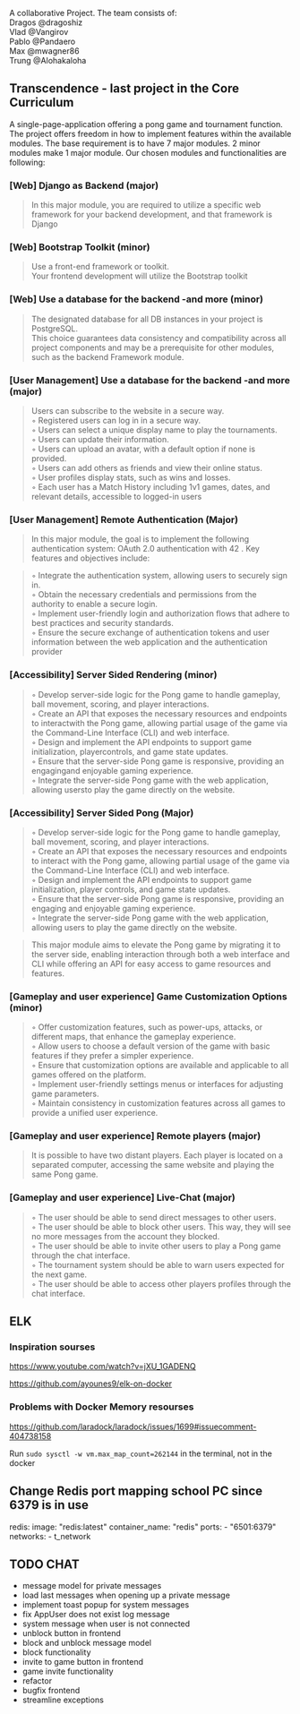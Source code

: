 A collaborative Project. The team consists of:\
Dragos @dragoshiz\
Vlad @Vangirov\
Pablo @Pandaero\
Max @mwagner86\
Trung @Alohakaloha

<h2> Transcendence - last project in the Core Curriculum</h2>
A single-page-application offering a pong game and tournament function.
The project offers freedom in how to implement features within the available modules.
The base requirement is to have 7 major modules. 2 minor modules make 1 major module.
Our chosen modules and functionalities are following:


<h3>[Web] Django as Backend (major) </h3>


> In this major module, you are required to utilize a specific web framework for your
> backend development, and that framework is Django

<h3>[Web] Bootstrap Toolkit (minor)</h3>

>Use a front-end framework or toolkit.\
>Your frontend development will utilize the Bootstrap toolkit

<h3>[Web] Use a database for the backend -and more (minor) </h3>

>The designated database for all DB instances in your project is PostgreSQL.\
>This choice guarantees data consistency and compatibility across all project components and may be a prerequisite for other modules, such as the backend Framework module.

<h3>[User Management] Use a database for the backend -and more (major) </h3>

>Users can subscribe to the website in a secure way.\
>◦ Registered users can log in in a secure way.\
>◦ Users can select a unique display name to play the tournaments.\
>◦ Users can update their information.\
>◦ Users can upload an avatar, with a default option if none is provided.\
>◦ Users can add others as friends and view their online status.\
>◦ User profiles display stats, such as wins and losses.\
>◦ Each user has a Match History including 1v1 games, dates, and relevant
>details, accessible to logged-in users


<h3>[User Management] Remote Authentication (Major) </h3>

>In this major module, the goal is to implement the following authentication system:
>OAuth 2.0 authentication with 42 . Key features and objectives include:

>◦ Integrate the authentication system, allowing users to securely sign in.\
>◦ Obtain the necessary credentials and permissions from the authority to enable a secure login.\
>◦ Implement user-friendly login and authorization flows that adhere to best practices and security standards.\
>◦ Ensure the secure exchange of authentication tokens and user information between the web application and the authentication provider


<h3>[Accessibility] Server Sided Rendering (minor) </h3>

>◦ Develop server-side logic for the Pong game to handle gameplay, ball movement, scoring, and player interactions.\
>◦ Create an API that exposes the necessary resources and endpoints to interactwith the Pong game, allowing partial usage of the game via the Command-Line
>Interface (CLI) and web interface.\
>◦ Design and implement the API endpoints to support game initialization, playercontrols, and game state updates.\
>◦ Ensure that the server-side Pong game is responsive, providing an engagingand enjoyable gaming experience.\
>◦ Integrate the server-side Pong game with the web application, allowing usersto play the game directly on the website.

<h3>[Accessibility] Server Sided Pong (Major) </h3>


>◦ Develop server-side logic for the Pong game to handle gameplay, ball movement, scoring, and player interactions.\
>◦ Create an API that exposes the necessary resources and endpoints to interact with the Pong game, allowing partial usage of the game via the Command-Line Interface (CLI) and web interface.\
>◦ Design and implement the API endpoints to support game initialization, player controls, and game state updates.\
>◦ Ensure that the server-side Pong game is responsive, providing an engaging and enjoyable gaming experience.\
>◦ Integrate the server-side Pong game with the web application, allowing users to play the game directly on the website.


>This major module aims to elevate the Pong game by migrating it to the server
>side, enabling interaction through both a web interface and CLI while offering an
>API for easy access to game resources and features.

<h3>[Gameplay and user experience] Game Customization Options (minor) </h3>


>◦ Offer customization features, such as power-ups, attacks, or different maps, that enhance the gameplay experience.\
>◦ Allow users to choose a default version of the game with basic features if they prefer a simpler experience.\
>◦ Ensure that customization options are available and applicable to all games offered on the platform.\
>◦ Implement user-friendly settings menus or interfaces for adjusting game parameters.\
>◦ Maintain consistency in customization features across all games to provide a unified user experience.

<h3>[Gameplay and user experience] Remote players (major) </h3>

>It is possible to have two distant players. Each player is located on a separated
computer, accessing the same website and playing the same Pong game.

<h3>[Gameplay and user experience] Live-Chat (major) </h3>

>◦ The user should be able to send direct messages to other users.\
>◦ The user should be able to block other users. This way, they will see no more messages from the account they blocked.\
>◦ The user should be able to invite other users to play a Pong game through the chat interface.\
>◦ The tournament system should be able to warn users expected for the next game.\
>◦ The user should be able to access other players profiles through the chat interface.

## ELK

### Inspiration sourses

https://www.youtube.com/watch?v=jXU_1GADENQ

https://github.com/ayounes9/elk-on-docker

### Problems with Docker Memory resourses

https://github.com/laradock/laradock/issues/1699#issuecomment-404738158

Run `sudo sysctl -w vm.max_map_count=262144` in the terminal, not in the docker

## Change Redis port mapping school PC since 6379 is in use
  redis:
    image: "redis:latest"
    container_name: "redis"
    ports:
      - "6501:6379"
    networks:
      - t_network


## TODO CHAT
 - message model for private messages
 - load last messages when opening up a private message
 - implement toast popup for system messages
 - fix AppUser does not exist log message
 - system message when user is not connected
 - unblock button in frontend
 - block and unblock message model
 - block functionality
 - invite to game button in frontend
 - game invite functionality
 - refactor
 - bugfix frontend
 - streamline exceptions